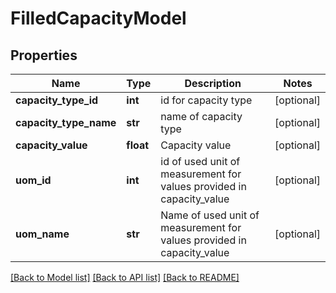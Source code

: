 # FilledCapacityModel

## Properties
Name | Type | Description | Notes
------------ | ------------- | ------------- | -------------
**capacity_type_id** | **int** | id for capacity type | [optional] 
**capacity_type_name** | **str** | name of capacity type | [optional] 
**capacity_value** | **float** | Capacity value | [optional] 
**uom_id** | **int** | id of used unit of measurement for values provided in capacity_value | [optional] 
**uom_name** | **str** | Name of used unit of measurement for values provided in capacity_value | [optional] 

[[Back to Model list]](../README.md#documentation-for-models) [[Back to API list]](../README.md#documentation-for-api-endpoints) [[Back to README]](../README.md)


